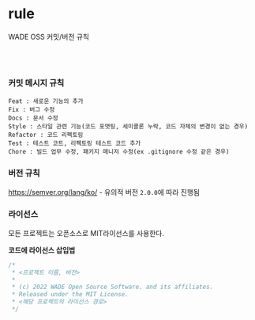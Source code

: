 # rule
WADE OSS 커밋/버전 규칙

<br>
<br>

### 커밋 메시지 규칙
`Feat : 새로운 기능의 추가`<br>
`Fix : 버그 수정`<br>
`Docs : 문서 수정`<br>
`Style : 스타일 관련 기능(코드 포맷팅, 세미콜론 누락, 코드 자체의 변경이 없는 경우)`<br>
`Refactor : 코드 리펙토링`<br>
`Test : 테스트 코트, 리펙토링 테스트 코드 추가`<br>
`Chore : 빌드 업무 수정, 패키지 매니저 수정(ex .gitignore 수정 같은 경우)`<br>

### 버전 규칙
https://semver.org/lang/ko/ - 유의적 버전 `2.0.0`에 따라 진행됨


### 라이선스
모든 프로젝트는 오픈소스로 MIT라이선스를 사용한다.

**코드에 라이선스 삽입법**
```js
/*
 * <프로젝트 이름, 버전>
 *
 * (c) 2022 WADE Open Source Software. and its affiliates.
 * Released under the MIT License.
 * <해당 프로젝트의 라이선스 경로>
 */
```
